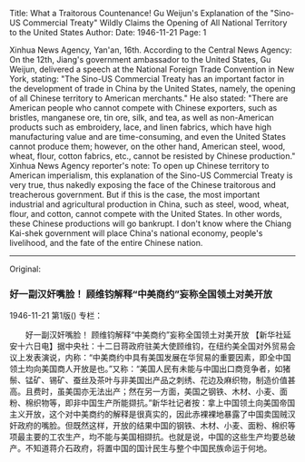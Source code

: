 Title: What a Traitorous Countenance! Gu Weijun's Explanation of the "Sino-US Commercial Treaty" Wildly Claims the Opening of All National Territory to the United States
Author:
Date: 1946-11-21
Page: 1

Xinhua News Agency, Yan'an, 16th. According to the Central News Agency: On the 12th, Jiang's government ambassador to the United States, Gu Weijun, delivered a speech at the National Foreign Trade Convention in New York, stating: "The Sino-US Commercial Treaty has an important factor in the development of trade in China by the United States, namely, the opening of all Chinese territory to American merchants." He also stated: "There are American people who cannot compete with Chinese exporters, such as bristles, manganese ore, tin ore, silk, and tea, as well as non-American products such as embroidery, lace, and linen fabrics, which have high manufacturing value and are time-consuming, and even the United States cannot produce them; however, on the other hand, American steel, wood, wheat, flour, cotton fabrics, etc., cannot be resisted by Chinese production." Xinhua News Agency reporter's note: To open up Chinese territory to American imperialism, this explanation of the Sino-US Commercial Treaty is very true, thus nakedly exposing the face of the Chinese traitorous and treacherous government. But if this is the case, the most important industrial and agricultural production in China, such as steel, wood, wheat, flour, and cotton, cannot compete with the United States. In other words, these Chinese productions will go bankrupt. I don't know where the Chiang Kai-shek government will place China's national economy, people's livelihood, and the fate of the entire Chinese nation.



<hr /> 

Original: 


### 好一副汉奸嘴脸！  顾维钧解释“中美商约”妄称全国领土对美开放

1946-11-21
第1版()
专栏：

　　好一副汉奸嘴脸！
    顾维钧解释“中美商约”妄称全国领土对美开放
    【新华社延安十六日电】据中央社：十二日蒋政府驻美大使顾维钧，在纽约美全国对外贸易会议上发表演说，内称：“中美商约中具有美国发展在华贸易的重要因素，即全中国领土均向美国商人开放是也。”又称：“美国人民有未能与中国出口商竞争者，如猪鬃、锰矿、锡矿、蚕丝及茶叶与非美国出产品之刺绣、花边及麻织物，制造价值甚高。且费时，虽美国亦无法出产；然在另一方面，美国之钢铁、木材、小麦、面粉、棉织物等，即非中国生产所能撷抗。”新华社记者按：拿上中国领土向美国帝国主义开放，这个对中美商约的解释是很真实的，因此赤裸裸地暴露了中国卖国贼汉奸政府的嘴脸。但既然这样，开放的结果中国的钢铁、木材、小麦、面粉、棉织等项最主要的工农生产，均不能与美国相撷抗。也就是说，中国的这些生产均要总破产。不知道蒋介石政府，将置中国的国计民生与整个中国民族命运于何地。
